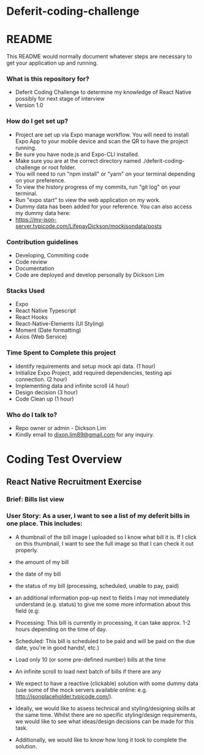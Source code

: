 # Deferit-coding-challenge

# README

This README would normally document whatever steps are necessary to get your application up and running.

### What is this repository for?

- Deferit Coding Challenge to determine my knowledge of React Native possibly for next stage of interview
- Version 1.0

### How do I get set up?

- Project are set up via Expo manage workflow. You will need to install Expo App to your mobile device and scan the QR to have the project running.
- Be sure you have node.js and Expo-CLI installed.
- Make sure you are at the correct directory named ./deferit-coding-challenge or root folder.
- You will need to run "npm install" or "yarn" on your terminal depending on your preference.
- To view the history progress of my commits, run "git log" on your terminal.
- Run "expo start" to view the web application on my work.
- Dummy data has been added for your reference. You can also access my dummy data here:
- https://my-json-server.typicode.com/LifepayDickson/mockjsondata/posts

### Contribution guidelines

- Developing, Commiting code
- Code review
- Documentation
- Code are deployed and develop personally by Dickson Lim

### Stacks Used

- Expo
- React Native Typescript
- React Hooks
- React-Native-Elements (UI Styling)
- Moment (Date formatting)
- Axios (Web Service)

### Time Spent to Complete this project

- Identify requirements and setup mock api data. (1 hour)
- Initialize Expo Project, add required dependencies, testing api connection. (2 hour)
- Implementing data and infinite scroll (4 hour)
- Design decision (3 hour)
- Code Clean up (1 hour)

### Who do I talk to?

- Repo owner or admin - Dickson Lim
- Kindly email to dixon.lim89@gmail.com for any inquiry.

# Coding Test Overview

## React Native Recruitment Exercise

### Brief: Bills list view

### User Story: As a user, I want to see a list of my deferit bills in one place. This includes:

- A thumbnail of the bill image I uploaded so I know what bill it is. If I click on this thumbnail, I want to see the full image so that I can check it out properly.
- the amount of my bill
- the date of my bill
- the status of my bill (processing, scheduled, unable to pay, paid)
- an additional information pop-up next to fields I may not immediately understand (e.g. status) to give me some more information about this field (e.g:
- Processing: This bill is currently in processing, it can take approx. 1-2 hours depending on the time of day.
- Scheduled: This bill is scheduled to be paid and will be paid on the due date, you're in good hands!, etc.)
- Load only 10 (or some pre-defined number) bills at the time
- An infinite scroll to load next batch of bills if there are any
- We expect to have a reactive (clickable) solution with some dummy data (use some of the mock servers available online: e.g. http://jsonplaceholder.typicode.com/).

- Ideally, we would like to assess technical and styling/designing skills at the same time. Whilst there are no specific styling/design requirements, we would like to see what ideas/design decisions can be made for this task.

- Additionally, we would like to know how long it took to complete the solution.
